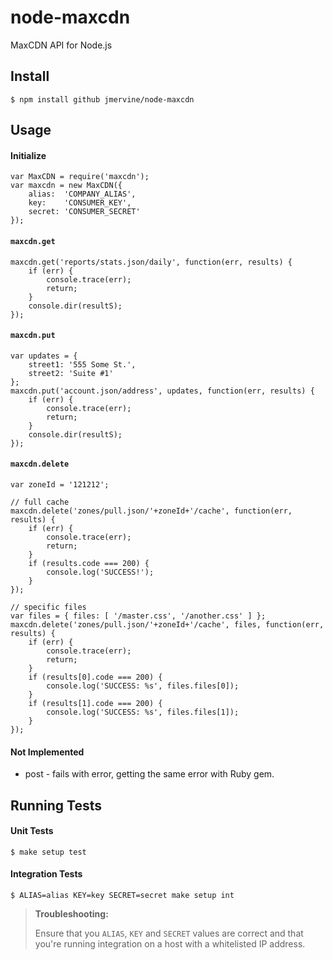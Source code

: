 # node-maxcdn

MaxCDN API for Node.js

## Install

```
$ npm install github jmervine/node-maxcdn
```

## Usage

#### Initialize

```
var MaxCDN = require('maxcdn');
var maxcdn = new MaxCDN({
    alias:  'COMPANY_ALIAS',
    key:    'CONSUMER_KEY',
    secret: 'CONSUMER_SECRET'
});
```

#### `maxcdn.get`

```
maxcdn.get('reports/stats.json/daily', function(err, results) {
    if (err) {
        console.trace(err);
        return;
    }
    console.dir(resultS);
});
```

#### `maxcdn.put`

```
var updates = {
    street1: '555 Some St.',
    street2: 'Suite #1'
};
maxcdn.put('account.json/address', updates, function(err, results) {
    if (err) {
        console.trace(err);
        return;
    }
    console.dir(resultS);
});
```

#### `maxcdn.delete`

```
var zoneId = '121212';

// full cache
maxcdn.delete('zones/pull.json/'+zoneId+'/cache', function(err, results) {
    if (err) {
        console.trace(err);
        return;
    }
    if (results.code === 200) {
        console.log('SUCCESS!');
    }
});

// specific files
var files = { files: [ '/master.css', '/another.css' ] };
maxcdn.delete('zones/pull.json/'+zoneId+'/cache', files, function(err, results) {
    if (err) {
        console.trace(err);
        return;
    }
    if (results[0].code === 200) {
        console.log('SUCCESS: %s', files.files[0]);
    }
    if (results[1].code === 200) {
        console.log('SUCCESS: %s', files.files[1]);
    }
});
```

#### Not Implemented

* post - fails with error, getting the same error with Ruby gem.


## Running Tests

#### Unit Tests

```
$ make setup test
```

#### Integration Tests

```
$ ALIAS=alias KEY=key SECRET=secret make setup int
```

> **Troubleshooting:**
>
> Ensure that you `ALIAS`, `KEY` and `SECRET` values are correct and that you're running integration on a host with a whitelisted IP address.

